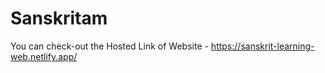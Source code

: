 # Sanskritam

You can check-out the Hosted Link of Website - https://sanskrit-learning-web.netlify.app/ 
